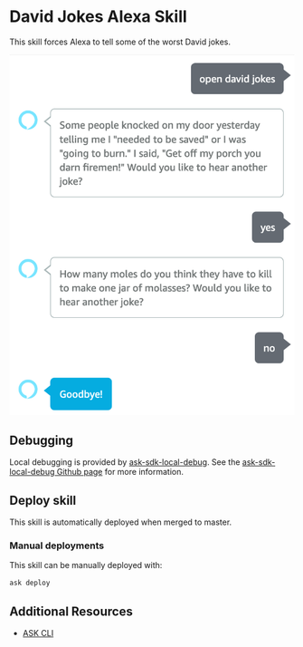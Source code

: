 # David Jokes Alexa Skill

This skill forces Alexa to tell some of the worst David jokes.

![Screenshot of Alexa skill prompt and response](assets/alexa-screenshot.png "Skill in action")

## Debugging

Local debugging is provided by [ask-sdk-local-debug](https://github.com/alexa/alexa-skills-kit-sdk-for-nodejs/tree/2.0.x/ask-sdk-local-debug). See the [ask-sdk-local-debug Github page](https://github.com/alexa/alexa-skills-kit-sdk-for-nodejs/tree/2.0.x/ask-sdk-local-debug) for more information.

## Deploy skill

This skill is automatically deployed when merged to master.

### Manual deployments

This skill can be manually deployed with:

```bash
ask deploy
```

## Additional Resources

* [ASK CLI](https://developer.amazon.com/en-US/docs/alexa/smapi/quick-start-alexa-skills-kit-command-line-interface.html)
